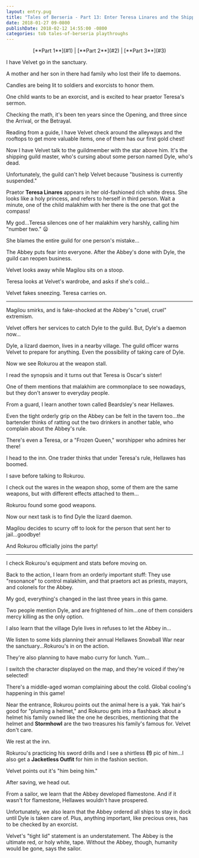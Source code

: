 ```yaml
---
layout: entry.pug
title: "Tales of Berseria - Part 13: Enter Teresa Linares and the Shipping Guild"
date: 2018-01-27 09-0800
publishDate: 2018-02-12 14:55:00 -0800
categories: tob tales-of-berseria playthroughs
---
```


<p style="text-align: center;">[**Part 1**](#1) | [**Part 2**](#2) | [**Part 3**](#3)</p>

<a name="1"></a>

I have Velvet go in the sanctuary.

A mother and her son in there had family who lost their life to daemons. 

Candles are being lit to soldiers and exorcists to honor them. 

One child wants to be an exorcist, and is excited to hear praetor Teresa's sermon.

Checking the math, it's been ten years since the Opening, and three since the Arrival, or the Betrayal.

Reading from a guide, I have Velvet check around the alleyways and the rooftops to get more valuable items, one of them has our first gold chest!

Now I have Velvet talk to the guildmember with the star above him. It's the shipping guild master, who's cursing about some person named Dyle, who's dead.

Unfortunately, the guild can't help Velvet because "business is currently suspended."

Praetor **Teresa Linares** appears in her old-fashioned rich white dress. She looks like a holy princess, and refers to herself in third person. Wait a minute, one of the child malakhim with her there is the one that got the compass!

My god...Teresa silences one of her malakhim very harshly, calling him "number two." :frowning:

She blames the entire guild for one person's mistake...

The Abbey puts fear into everyone. After the Abbey's done with Dyle, the guild can reopen business.

Velvet looks away while Magilou sits on a stoop.

Teresa looks at Velvet's wardrobe, and asks if she's cold...

Velvet fakes sneezing. Teresa carries on.

<a name="2"></a>

---

Magilou smirks, and is fake-shocked at the Abbey's "cruel, cruel" extremism.

Velvet offers her services to catch Dyle to the guild. But, Dyle's a daemon now...

Dyle, a lizard daemon, lives in a nearby village. The guild officer warns Velvet to prepare for anything. Even the possibility of taking care of Dyle.

Now we see Rokurou at the weapon stall.

I read the synopsis and it turns out that Teresa is Oscar's sister!

One of them mentions that malakhim are commonplace to see nowadays, but they don't answer to everyday people.

From a guard, I learn another town called Beardsley's near Hellawes.

Even the tight orderly grip on the Abbey can be felt in the tavern too...the bartender thinks of ratting out the two drinkers in another table, who complain about the Abbey's rule.

There's even a Teresa, or a "Frozen Queen," worshipper who admires her there!

I head to the inn. One trader thinks that under Teresa's rule, Hellawes has boomed.

I save before talking to Rokurou.

I check out the wares in the weapon shop, some of them are the same weapons, but with different effects attached to them...

Rokurou found some good weapons.

Now our next task is to find Dyle the lizard daemon.

Magilou decides to scurry off to look for the person that sent her to jail...goodbye!

And Rokurou officially joins the party!

<a name="3"></a>

---

I check Rokurou's equipment and stats before moving on.

Back to the action, I learn from an orderly important stuff: They use "resonance" to control malakhim, and that praetors act as priests, mayors, and colonels for the Abbey.

My god, everything's changed in the last three years in this game.

Two people mention Dyle, and are frightened of him...one of them considers mercy killing as the only option.

I also learn that the village Dyle lives in refuses to let the Abbey in...

We listen to some kids planning their annual Hellawes Snowball War near the sanctuary...Rokurou's in on the action.

They're also planning to have mabo curry for lunch. Yum...

I switch the character displayed on the map, and they're voiced if they're selected!

There's a middle-aged woman complaining about the cold. Global cooling's happening in this game!

Near the entrance, Rokurou points out the animal here is a yak. Yak hair's good for "pluming a helmet," and Rokurou gets into a flashback about a helmet his family owned like the one he describes, mentioning that the helmet and **Stormhowl** are the two treasures his family's famous for. Velvet don't care.

We rest at the inn.

Rokurou's practicing his sword drills and I see a shirtless **(!)** pic of him...I also get a **Jacketless Outfit** for him in the fashion section.

Velvet points out it's "him being him."

After saving, we head out.

From a sailor, we learn that the Abbey developed flamestone. And if it wasn't for flamestone, Hellawes wouldn't have prospered.

Unfortunately, we also learn that the Abbey ordered all ships to stay in dock until Dyle is taken care of. Plus, anything important, like precious ores, has to be checked by an exorcist.

Velvet's "tight lid" statement is an understatement. The Abbey is the ultimate red, or holy white, tape. Without the Abbey, though, humanity would be gone, says the sailor.